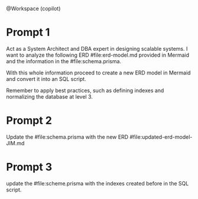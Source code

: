 @Workspace (copilot)

# Prompt 1

Act as a System Architect and DBA expert in designing scalable systems.
I want to analyze the following ERD #file:erd-model.md provided in Mermaid and the information in the #file:schema.prisma.

With this whole information proceed to create a new ERD model in Mermaid and convert it into an SQL script.

Remember to apply best practices, such as defining indexes and normalizing the database at level 3.

# Prompt 2

Update the #file:schema.prisma with the new ERD #file:updated-erd-model-JIM.md

# Prompt 3

update the #file:scheme.prisma with the indexes created before in the SQL script.
